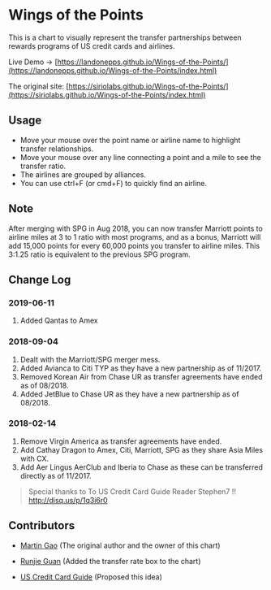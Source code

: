 # Wings of the Points

This is a chart to visually represent the transfer partnerships between rewards programs of US credit cards and airlines.

Live Demo -> [https://landonepps.github.io/Wings-of-the-Points/](https://landonepps.github.io/Wings-of-the-Points/index.html)

The original site: [https://siriolabs.github.io/Wings-of-the-Points/](https://siriolabs.github.io/Wings-of-the-Points/index.html)


## Usage
* Move your mouse over the point name or airline name to highlight transfer relationships.
* Move your mouse over any line connecting a point and a mile to see the transfer ratio.
* The airlines are grouped by alliances.
* You can use ctrl+F (or cmd+F) to quickly find an airline.

## Note

After merging with SPG in Aug 2018, you can now transfer Marriott points to airline miles at 3 to 1 ratio with most programs, and as a bonus, Marriott will add 15,000 points for every 60,000 points you transfer to airline miles. This 3:1.25 ratio is equivalent to the previous SPG program.

## Change Log

### 2019-06-11
1. Added Qantas to Amex

### 2018-09-04
1. Dealt with the Marriott/SPG merger mess.
2. Added Avianca to Citi TYP as they have a new partnership as of 11/2017.
3. Removed Korean Air from Chase UR as transfer agreements have ended as of 08/2018.
4. Added JetBlue to Chase UR as they have a new partnership as of 08/2018.

### 2018-02-14
1. Remove Virgin America as transfer agreements have ended.
2. Add Cathay Dragon to Amex, Citi, Marriott, SPG as they share Asia Miles with CX.
3. Add Aer Lingus AerClub and Iberia to Chase as these can be transferred directly as of 11/2017.
> Special thanks to To US Credit Card Guide Reader Stephen7 !! http://disq.us/p/1q3i6r0


## Contributors

* [Martin Gao](http://www.yeekapp.com) (The original author and the owner of this chart)

* [Runjie Guan](http://anoxic.me) (Added the transfer rate box to the chart)

* [US Credit Card Guide](https://www.uscreditcardguide.com) (Proposed this idea)
